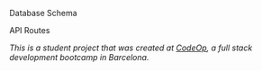 Database Schema

API Routes



 _This is a student project that was created at [CodeOp](http://codeop.tech), a full stack development bootcamp in Barcelona._
